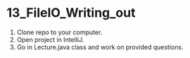 # 13_FileIO_Writing_out

1. Clone repo to your computer.
2. Open project in IntelliJ.
3. Go in Lecture.java class and work on provided questions.
